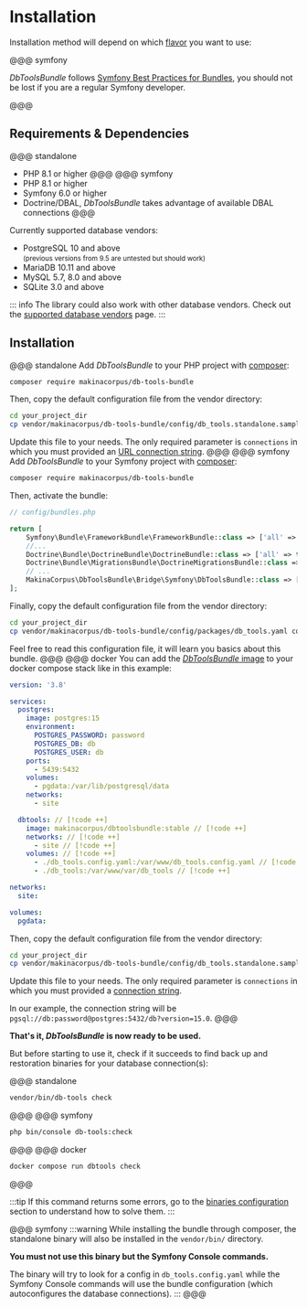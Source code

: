 # Installation

Installation method will depend on which [flavor](./flavors.md) you want to use:

<FlavorSwitcher />

@@@ symfony

*DbToolsBundle* follows [Symfony Best Practices for Bundles](https://symfony.com/doc/current/bundles/best_practices.html),
you should not be lost if you are a regular Symfony developer.

@@@

## Requirements & Dependencies

@@@ standalone
- PHP 8.1 or higher
@@@
@@@ symfony
- PHP 8.1 or higher
- Symfony 6.0 or higher
- Doctrine/DBAL, *DbToolsBundle* takes advantage of available DBAL connections
@@@
<!--- NB: There is no specific requirements for Docker flavor -->

Currently supported database vendors:

- PostgreSQL 10 and above
  <br><small>(previous versions from 9.5 are untested but should work)</small>
- MariaDB 10.11 and above
- MySQL 5.7, 8.0 and above
- SQLite 3.0 and above

::: info
The library could also work with other database vendors.
Check out the [supported database vendors](../getting-started/database-vendors) page.
:::

## Installation

@@@ standalone
Add *DbToolsBundle* to your PHP project with [composer](https://getcomposer.org):

```sh
composer require makinacorpus/db-tools-bundle
```

Then, copy the default configuration file from the vendor directory:

```sh
cd your_project_dir
cp vendor/makinacorpus/db-tools-bundle/config/db_tools.standalone.sample.yaml db_tools.config.yaml
```

Update this file to your needs. The only required parameter is `connections` in which you
must provided an [URL connection string](../configuration/reference#connections).
@@@
@@@ symfony
Add *DbToolsBundle* to your Symfony project with [composer](https://getcomposer.org):

```sh
composer require makinacorpus/db-tools-bundle
```

Then, activate the bundle:

```php
// config/bundles.php

return [
    Symfony\Bundle\FrameworkBundle\FrameworkBundle::class => ['all' => true],
    //...
    Doctrine\Bundle\DoctrineBundle\DoctrineBundle::class => ['all' => true],
    Doctrine\Bundle\MigrationsBundle\DoctrineMigrationsBundle::class => ['all' => true],
    // ...
    MakinaCorpus\DbToolsBundle\Bridge\Symfony\DbToolsBundle::class => ['all' => true], // [!code ++]
];
```

Finally, copy the default configuration file from the vendor directory:

```sh
cd your_project_dir
cp vendor/makinacorpus/db-tools-bundle/config/packages/db_tools.yaml config/packages/
```

Feel free to read this configuration file, it will learn you basics about this bundle.
@@@
@@@ docker
You can add the [*DbToolsBundle* image](https://hub.docker.com/r/makinacorpus/dbtoolsbundle) to your docker compose stack like in this example:

```yaml
version: '3.8'

services:
  postgres:
    image: postgres:15
    environment:
      POSTGRES_PASSWORD: password
      POSTGRES_DB: db
      POSTGRES_USER: db
    ports:
      - 5439:5432
    volumes:
      - pgdata:/var/lib/postgresql/data
    networks:
      - site

  dbtools: // [!code ++]
    image: makinacorpus/dbtoolsbundle:stable // [!code ++]
    networks: // [!code ++]
      - site // [!code ++]
    volumes: // [!code ++]
      - ./db_tools.config.yaml:/var/www/db_tools.config.yaml // [!code ++]
      - ./db_tools:/var/www/var/db_tools // [!code ++]

networks:
  site:

volumes:
  pgdata:
```

Then, copy the default configuration file from the vendor directory:

```sh
cd your_project_dir
cp vendor/makinacorpus/db-tools-bundle/config/db_tools.standalone.sample.yaml db_tools.config.yaml
```

Update this file to your needs. The only required parameter is `connections` in which you
must provided a [connection string](../configuration/reference#connections).

In our example, the connection string will be `pgsql://db:password@postgres:5432/db?version=15.0`.
@@@

**That's it, *DbToolsBundle* is now ready to be used.**

But before starting to use it, check if it succeeds to find back up and
restoration binaries for your database connection(s):

@@@ standalone
```sh
vendor/bin/db-tools check
```
@@@
@@@ symfony
```sh
php bin/console db-tools:check
```
@@@
@@@ docker
```sh
docker compose run dbtools check
```
@@@

:::tip
If this command returns some errors, go to the [binaries configuration](../configuration/basics#binaries)
section to understand how to solve them.
:::

@@@ symfony
:::warning
While installing the bundle through composer, the standalone binary will also be installed in
the `vendor/bin/` directory.

**You must not use this binary but the Symfony Console commands.**

The binary will try to look for a config in `db_tools.config.yaml` while the Symfony Console commands
will use the bundle configuration (which autoconfigures the database connections).
:::
@@@
